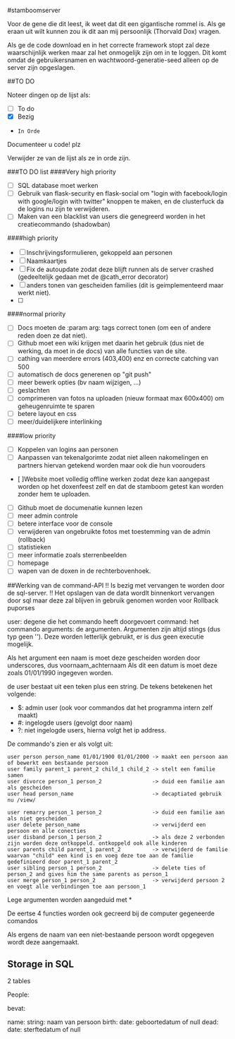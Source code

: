 #stamboomserver

Voor de gene die dit leest, ik weet dat dit een gigantische rommel is.
Als ge eraan uit wilt kunnen zou ik dit aan mij persoonlijk (Thorvald Dox) vragen.

Als ge de code download en in het correcte framework stopt zal deze waarschijnlijk werken maar zal het onmogelijk zijn om in te loggen. Dit komt omdat de gebruikersnamen en wachtwoord-generatie-seed alleen op de server zijn opgeslagen. 


##TO DO

Noteer dingen op de lijst als:
- [ ] To do
- [x] Bezig
-     In Orde

Documenteer u code! plz

Verwijder ze van de lijst als ze in orde zijn.

###TO DO list
####Very high priority
- [ ] SQL database moet werken
- [ ] Gebruik van flask-security en flask-social om "login with facebook/login with google/login with twitter" knoppen te maken, en de clusterfuck da de logins nu zijn te verwijderen.
- [ ] Maken van een blacklist van users die genegreerd worden in het creatiecommando (shadowban)

####high priority
- [ ] Inschrijvingsformulieren, gekoppeld aan personen
- [ ] Naamkaartjes
- [ ] Fix de autoupdate zodat deze blijft runnen als de server crashed (gedeeltelijk gedaan met de @cath_error decorator)
- [ ] anders tonen van gescheiden families (dit is geimplementeerd maar werkt niet).
- [ ] 

####normal priority
- [ ] Docs moeten de :param arg: tags correct tonen (om een of andere reden doen ze dat niet).
- [ ] Github moet een wiki krijgen met daarin het gebruik (dus niet de werking, da moet in de docs) van alle functies van de site.
- [ ] cathing van meerdere errors (403,400) enz en correcte catching van 500
- [ ] automatisch de docs generenen op "git push"
- [ ] meer bewerk opties (bv naam wijzigen, ...)
- [ ] geslachten
- [ ] comprimeren van fotos na uploaden (nieuw formaat max 600x400) om geheugenruimte te sparen
- [ ] betere layout en css
- [ ] meer/duidelijkere interlinking

####low priority
- [ ] Koppelen van logins aan personen
- [ ] Aanpassen van tekenalgorimte zodat niet alleen nakomelingen en partners hiervan getekend worden maar ook die hun voorouders
- [ ]Website moet volledig offline werken zodat deze kan aangepast worden op het doxenfeest zelf en dat de stamboom getest kan worden zonder hem te uploaden.
- [ ] Github moet de documenatie kunnen lezen
- [ ] meer admin controle
- [ ] betere interface voor de console
- [ ] verwijderen van ongebruikte fotos met toestemming van de admin (rollback)
- [ ] statistieken
- [ ] meer informatie zoals sterrenbeelden
- [ ] homepage
- [ ] wapen van de doxen in de rechterbovenhoek.

##Werking van de command-API
!! Is bezig met vervangen te worden door de sql-server.
!! Het opslagen van de data wordlt binnenkort vervangen door sql maar deze zal blijven in gebruik genomen worden voor Rollback puporses


<user> <command> <arguments>

user: degene die het commando heeft doorgevoert
command: het commando
arguments: de argumenten. Argumenten zijn altijd stings (dus typ geen ''). Deze worden letterlijk gebruikt, er is dus geen executie mogelijk.

Als het argument een naam is moet deze gescheiden worden door underscores, dus voornaam_achternaam
Als dit een datum is moet deze zoals 01/01/1990 ingegeven worden.

de user bestaat uit een teken plus een string. De tekens betekenen het volgende:

* $: admin user (ook voor commandos dat het programma intern zelf maakt)
* \#: ingelogde users (gevolgt door naam)
* ?: niet ingelogde users, hierna volgt het ip address.

De commando's zien er als volgt uit:
```
user person person_name 01/01/1900 01/01/2000 -> maakt een persoon aan of bewerkt een bestaande persoon
user family parent_1 parent_2 child_1 child_2 -> stelt een familie samen
user divorce person_1 person_2                -> duid een familie aan als gescheiden
user head person_name                         -> decaptiated gebruik nu /view/

user remarry person_1 person_2                -> duid een familie aan als niet gescheiden
user delete person_name                       -> verwijderd een persoon en alle conecties
user disband person_1 person_2                -> als deze 2 verbonden zijn worden deze ontkoppeld. ontkoppeld ook alle kinderen
user parents child parent_1 parent_2          -> verwijderd de familie waarvan "child" een kind is en voeg deze toe aan de familie gedefinieerd door parent_1 parent_2
user sibling person_1 person_2                -> delete ties of person_2 and gives him the same parents as person_1
user merge person_1 person_2                  -> verwijderd persoon 2 en voegt alle verbindingen toe aan persoon_1
```
Lege argumenten worden aangeduid met *

De eertse 4 functies worden ook gecreerd bij de computer gegeneerde comandos

Als ergens de naam van een niet-bestaande persoon wordt opgegeven wordt deze aangemaakt.

## Storage in SQL

2 tables

People:

bevat:

name: string: naam van persoon
birth: date: geboortedatum of null
dead: date: sterftedatum of null



